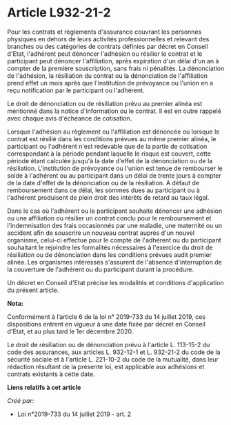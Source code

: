 # Article L932-21-2

Pour les contrats et règlements d'assurance couvrant les personnes physiques en dehors de leurs activités professionnelles et
relevant des branches ou des catégories de contrats définies par décret en Conseil d'Etat, l'adhérent peut dénoncer
l'adhésion ou résilier le contrat et le participant peut dénoncer l'affiliation, après expiration d'un délai d'un an à
compter de la première souscription, sans frais ni pénalités. La dénonciation de l'adhésion, la résiliation du contrat ou la
dénonciation de l'affiliation prend effet un mois après que l'institution de prévoyance ou l'union en a reçu notification par
le participant ou l'adhérent.

Le droit de dénonciation ou de résiliation prévu au premier alinéa est mentionné dans la notice d'information ou le contrat.
Il est en outre rappelé avec chaque avis d'échéance de cotisation.

Lorsque l'adhésion au règlement ou l'affiliation est dénoncée ou lorsque le contrat est résilié dans les conditions prévues
au même premier alinéa, le participant ou l'adhérent n'est redevable que de la partie de cotisation correspondant à la
période pendant laquelle le risque est couvert, cette période étant calculée jusqu'à la date d'effet de la dénonciation ou de
la résiliation. L'institution de prévoyance ou l'union est tenue de rembourser le solde à l'adhérent ou au participant dans
un délai de trente jours à compter de la date d'effet de la dénonciation ou de la résiliation. A défaut de remboursement dans
ce délai, les sommes dues au participant ou à l'adhérent produisent de plein droit des intérêts de retard au taux légal.

Dans le cas où l'adhérent ou le participant souhaite dénoncer une adhésion ou une affiliation ou résilier un contrat conclu
pour le remboursement et l'indemnisation des frais occasionnés par une maladie, une maternité ou un accident afin de
souscrire un nouveau contrat auprès d'un nouvel organisme, celui-ci effectue pour le compte de l'adhérent ou du participant
souhaitant le rejoindre les formalités nécessaires à l'exercice du droit de résiliation ou de dénonciation dans les
conditions prévues audit premier alinéa. Les organismes intéressés s'assurent de l'absence d'interruption de la couverture de
l'adhérent ou du participant durant la procédure.

Un décret en Conseil d'Etat précise les modalités et conditions d'application du présent article.

**Nota:**

Conformément à l’article 6 de la loi n° 2019-733 du 14 juillet 2019, ces dispositions entrent en vigueur à une date fixée par
décret en Conseil d'Etat, et au plus tard le 1er décembre 2020.

Le droit de résiliation ou de dénonciation prévu à l'article L. 113-15-2 du code des assurances, aux articles L. 932-12-1 et
L. 932-21-2 du code de la sécurité sociale et à l'article L. 221-10-2 du code de la mutualité, dans leur rédaction résultant
de la présente loi, est applicable aux adhésions et contrats existants à cette date.

**Liens relatifs à cet article**

_Créé par_:

  - Loi n°2019-733 du 14 juillet 2019 - art. 2
